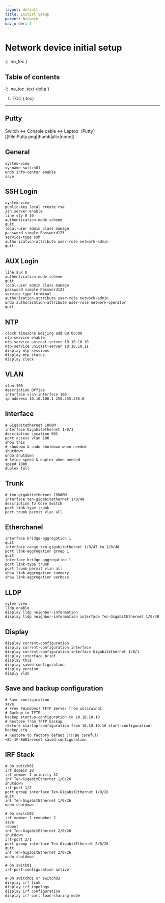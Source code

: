 ```yaml
---
layout: default
title: Initial Setup
parent: Network
nav_order: 1
---
```


# Network device initial setup
{: .no_toc }

## Table of contents
{: .no_toc .text-delta }

1. TOC
{:toc}

---

## Putty 
Switch <-> Console cable <-> Laptop（Putty）
[[File:Putty.png|thumb|alt=|none]]

## General 
```shell
system-view
sysname switch01
undo info-center enable
save
```

## SSH Login 
```shell
system-view
public-key local create rsa
ssh server enable
line vty 0 10
authentication-mode scheme
quit
local-user admin class manage
password simple Password123
service-type ssh
authorization-attribute user-role network-admin
quit
```

## AUX Login 
```shell
line aux 0
authentication-mode scheme
quit
local-user admin class manage
password simple Password123
service-type terminal
authorization-attribute user-role network-admin
undo authorization-attribute user-role network-operator
quit
```

## NTP 
```shell
clock timezone Beijing add 08:00:00
ntp-service enable
ntp-service unicast-server 10.10.10.10
ntp-service unicast-server 10.10.10.11
display ntp sessions
display ntp status
display clock
```

## VLAN 
```shell
vlan 100
description Office
interface vlan-interface 100
ip address 10.10.100.1 255.255.255.0
```

## Interface 
```shell
# Gigabitethernet 1000M
interface Gigabitethernet 1/0/1
description Location 001
port access vlan 100
show this
# shudown & undo shutdown when needed
shutdown
undo shutdown
# Setup speed & duplex when needed
speed 1000
duplex full
```

## Trunk 
```shell
# ten-gigabitethernet 10000M
interface ten-gigabitethernet 1/0/48
description To Core Switch
port link-type trunk
port trunk permit vlan all
```

## Etherchanel 
```shell
interface bridge-aggregation 1
quit
interface range ten-gigabitethernet 1/0/47 to 1/0/48
port link-aggregation group 1
quit
interface bridge-aggregation 1
port link-type trunk
port trunk permit vlan all
show link-aggregation summary
show link-aggregation verbose
```

## LLDP 
```shell
sytem-view
lldp enable
display lldp neighbor-information
display lldp neighbor-information interface Ten-GigabitEthernet 1/0/48
```

## Display 
```shell
display current-configuration
display current-configuration interface
display current-configuration interface Gigabitethernet 1/0/1
display interface brief
display this
display saved-configuration
display version
diaply vlan
```

## Save and backup configuration 
```shell
# Save configuration
save
# Free (Windows) TFTP Server from solarwinds
# Backup to TFTP
backup startup-configuration to 10.10.10.10
# Restore from TFTP backup
restore startup-configuration from 10.10.10.10 start-configuration-backup.cfg
# Restore to factory defaut（!!!Be careful）
<BJ-1F-SW01>reset saved-configuration
```

## IRF Stack 
```shell
# On switch01
irf domain 20
irf member 1 priority 32
int Ten-GigabitEthernet 1/0/26
shutdown
irf-port 1/2
port group interface Ten-GigabitEthernet 1/0/26
quit
int Ten-GigabitEthernet 1/0/26
undo shutdown

# On switch02
irf member 1 renumber 2
save
reboot
int Ten-GigabitEthernet 2/0/26
shutdown
irf-port 2/1
port group interface Ten-GigabitEthernet 2/0/26
quit
int Ten-GigabitEthernet 2/0/26
undo shutdown

# On swith01
irf-port-configuration active

# On switch01 or switch02
display irf link
display irf topology
display irf configuration
display irf-port load-sharing mode
```